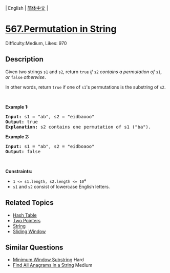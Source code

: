 
| English | [简体中文](README.md) |

# [567.Permutation in String](https://leetcode.com/problems/permutation-in-string/)
Difficulty:Medium, Likes: 970

## Description

<p>Given two strings <code>s1</code> and <code>s2</code>, return <code>true</code><em> if </em><code>s2</code><em> contains a permutation of </em><code>s1</code><em>, or </em><code>false</code><em> otherwise</em>.</p>

<p>In other words, return <code>true</code> if one of <code>s1</code>&#39;s permutations is the substring of <code>s2</code>.</p>

<p>&nbsp;</p>
<p><strong class="example">Example 1:</strong></p>

<pre>
<strong>Input:</strong> s1 = &quot;ab&quot;, s2 = &quot;eidbaooo&quot;
<strong>Output:</strong> true
<strong>Explanation:</strong> s2 contains one permutation of s1 (&quot;ba&quot;).
</pre>

<p><strong class="example">Example 2:</strong></p>

<pre>
<strong>Input:</strong> s1 = &quot;ab&quot;, s2 = &quot;eidboaoo&quot;
<strong>Output:</strong> false
</pre>

<p>&nbsp;</p>
<p><strong>Constraints:</strong></p>

<ul>
	<li><code>1 &lt;= s1.length, s2.length &lt;= 10<sup>4</sup></code></li>
	<li><code>s1</code> and <code>s2</code> consist of lowercase English letters.</li>
</ul>


## Related Topics

- [Hash Table](https://leetcode.com/tag/hash-table/)
- [Two Pointers](https://leetcode.com/tag/two-pointers/)
- [String](https://leetcode.com/tag/string/)
- [Sliding Window](https://leetcode.com/tag/sliding-window/)

## Similar Questions

- [Minimum Window Substring](../minimum-window-substring/README_EN.md) Hard 
- [Find All Anagrams in a String](../find-all-anagrams-in-a-string/README_EN.md) Medium 

